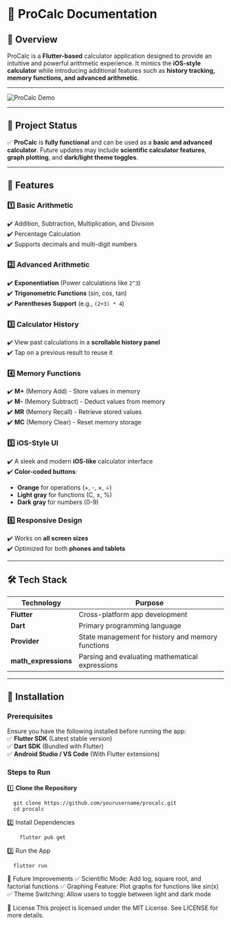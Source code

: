 # 🧮 ProCalc Documentation  

## 📖 Overview  

ProCalc is a **Flutter-based** calculator application designed to provide an intuitive and powerful arithmetic experience. It mimics the **iOS-style calculator** while introducing additional features such as **history tracking, memory functions, and advanced arithmetic**.

---

![ProCalc Demo](https://media.giphy.com/media/26AHONQ79FdWZhAI0/giphy.gif)

---

## 🚧 Project Status  

✅ **ProCalc** is **fully functional** and can be used as a **basic and advanced calculator**. Future updates may include **scientific calculator features**, **graph plotting**, and **dark/light theme toggles**.

---

## 🌟 Features  

### 1️⃣ Basic Arithmetic  
✔️ Addition, Subtraction, Multiplication, and Division  
✔️ Percentage Calculation  
✔️ Supports decimals and multi-digit numbers  

### 2️⃣ Advanced Arithmetic  
✔️ **Exponentiation** (Power calculations like `2^3`)  
✔️ **Trigonometric Functions** (sin, cos, tan)  
✔️ **Parentheses Support** (e.g., `(2+3) * 4`)  

### 3️⃣ Calculator History  
✔️ View past calculations in a **scrollable history panel**  
✔️ Tap on a previous result to reuse it  

### 4️⃣ Memory Functions  
✔️ **M+** (Memory Add) - Store values in memory  
✔️ **M-** (Memory Subtract) - Deduct values from memory  
✔️ **MR** (Memory Recall) - Retrieve stored values  
✔️ **MC** (Memory Clear) - Reset memory storage  

### 5️⃣ iOS-Style UI  
✔️ A sleek and modern **iOS-like** calculator interface  
✔️ **Color-coded buttons**:  
   - **Orange** for operations (+, -, ×, ÷)  
   - **Light gray** for functions (C, ±, %)  
   - **Dark gray** for numbers (0-9)  

### 6️⃣ Responsive Design  
✔️ Works on **all screen sizes**  
✔️ Optimized for both **phones and tablets**  

---

## 🛠️ Tech Stack  

| Technology  | Purpose |
|-------------|---------|
| **Flutter** | Cross-platform app development |
| **Dart** | Primary programming language |
| **Provider** | State management for history and memory functions |
| **math_expressions** | Parsing and evaluating mathematical expressions |

---

## 🚀 Installation  

### Prerequisites  
Ensure you have the following installed before running the app:  
✅ **Flutter SDK** (Latest stable version)  
✅ **Dart SDK** (Bundled with Flutter)  
✅ **Android Studio / VS Code** (With Flutter extensions)  

### Steps to Run  

1️⃣ **Clone the Repository**  
    

      git clone https://github.com/yourusername/procalc.git
      cd procalc
 
2️⃣ Install Dependencies

  
    
    
        flutter pub get
      
3️⃣ Run the App
    
    
      flutter run


📌 Future Improvements
✅ Scientific Mode: Add log, square root, and factorial functions
✅ Graphing Feature: Plot graphs for functions like sin(x)
✅ Theme Switching: Allow users to toggle between light and dark mode



📝 License
This project is licensed under the MIT License. See LICENSE for more details.

